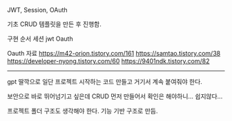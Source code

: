 JWT, Session, OAuth

기초 CRUD 템플릿을 만든 후 진행함.

구현 순서
세션
jwt
Oauth


Oauth 자료
https://m42-orion.tistory.com/161
https://samtao.tistory.com/38
https://developer-nyong.tistory.com/60
https://9401ndk.tistory.com/82

---

gpt 딸깍으로 일단 프로젝트 시작하는 코드 만들고 거기서 계속 붙여줘야 한다.

보안으로 바로 뛰어넘기고 싶은데 CRUD 먼저 만들어서 확인은 해야하니... 쉽지않다...

프로젝트 폴더 구조도 생각해야 한다. 기능 기반 구조로 만듬.